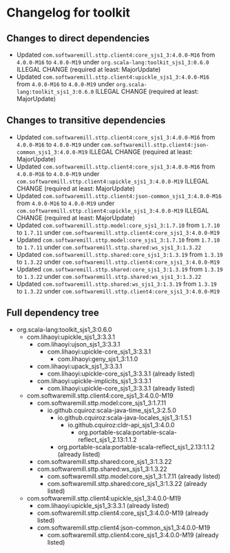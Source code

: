 # Changelog for toolkit

## Changes to direct dependencies
 - Updated `com.softwaremill.sttp.client4:core_sjs1_3:4.0.0-M16` from `4.0.0-M16` to `4.0.0-M19` under `org.scala-lang:toolkit_sjs1_3:0.6.0` ILLEGAL CHANGE (required at least: MajorUpdate)
 - Updated `com.softwaremill.sttp.client4:upickle_sjs1_3:4.0.0-M16` from `4.0.0-M16` to `4.0.0-M19` under `org.scala-lang:toolkit_sjs1_3:0.6.0` ILLEGAL CHANGE (required at least: MajorUpdate)

## Changes to transitive dependencies
 - Updated `com.softwaremill.sttp.client4:core_sjs1_3:4.0.0-M16` from `4.0.0-M16` to `4.0.0-M19` under `com.softwaremill.sttp.client4:json-common_sjs1_3:4.0.0-M19` ILLEGAL CHANGE (required at least: MajorUpdate)
 - Updated `com.softwaremill.sttp.client4:core_sjs1_3:4.0.0-M16` from `4.0.0-M16` to `4.0.0-M19` under `com.softwaremill.sttp.client4:upickle_sjs1_3:4.0.0-M19` ILLEGAL CHANGE (required at least: MajorUpdate)
 - Updated `com.softwaremill.sttp.client4:json-common_sjs1_3:4.0.0-M16` from `4.0.0-M16` to `4.0.0-M19` under `com.softwaremill.sttp.client4:upickle_sjs1_3:4.0.0-M19` ILLEGAL CHANGE (required at least: MajorUpdate)
 - Updated `com.softwaremill.sttp.model:core_sjs1_3:1.7.10` from `1.7.10` to `1.7.11` under `com.softwaremill.sttp.client4:core_sjs1_3:4.0.0-M19`
 - Updated `com.softwaremill.sttp.model:core_sjs1_3:1.7.10` from `1.7.10` to `1.7.11` under `com.softwaremill.sttp.shared:ws_sjs1_3:1.3.22`
 - Updated `com.softwaremill.sttp.shared:core_sjs1_3:1.3.19` from `1.3.19` to `1.3.22` under `com.softwaremill.sttp.client4:core_sjs1_3:4.0.0-M19`
 - Updated `com.softwaremill.sttp.shared:core_sjs1_3:1.3.19` from `1.3.19` to `1.3.22` under `com.softwaremill.sttp.shared:ws_sjs1_3:1.3.22`
 - Updated `com.softwaremill.sttp.shared:ws_sjs1_3:1.3.19` from `1.3.19` to `1.3.22` under `com.softwaremill.sttp.client4:core_sjs1_3:4.0.0-M19`

## Full dependency tree

 - org.scala-lang:toolkit_sjs1_3:0.6.0
   - com.lihaoyi:upickle_sjs1_3:3.3.1
     - com.lihaoyi:ujson_sjs1_3:3.3.1
       - com.lihaoyi:upickle-core_sjs1_3:3.3.1
         - com.lihaoyi:geny_sjs1_3:1.1.0
     - com.lihaoyi:upack_sjs1_3:3.3.1
       - com.lihaoyi:upickle-core_sjs1_3:3.3.1 (already listed)
     - com.lihaoyi:upickle-implicits_sjs1_3:3.3.1
       - com.lihaoyi:upickle-core_sjs1_3:3.3.1 (already listed)
   - com.softwaremill.sttp.client4:core_sjs1_3:4.0.0-M19
     - com.softwaremill.sttp.model:core_sjs1_3:1.7.11
       - io.github.cquiroz:scala-java-time_sjs1_3:2.5.0
         - io.github.cquiroz:scala-java-locales_sjs1_3:1.5.1
           - io.github.cquiroz:cldr-api_sjs1_3:4.0.0
             - org.portable-scala:portable-scala-reflect_sjs1_2.13:1.1.2
         - org.portable-scala:portable-scala-reflect_sjs1_2.13:1.1.2 (already listed)
     - com.softwaremill.sttp.shared:core_sjs1_3:1.3.22
     - com.softwaremill.sttp.shared:ws_sjs1_3:1.3.22
       - com.softwaremill.sttp.model:core_sjs1_3:1.7.11 (already listed)
       - com.softwaremill.sttp.shared:core_sjs1_3:1.3.22 (already listed)
   - com.softwaremill.sttp.client4:upickle_sjs1_3:4.0.0-M19
     - com.lihaoyi:upickle_sjs1_3:3.3.1 (already listed)
     - com.softwaremill.sttp.client4:core_sjs1_3:4.0.0-M19 (already listed)
     - com.softwaremill.sttp.client4:json-common_sjs1_3:4.0.0-M19
       - com.softwaremill.sttp.client4:core_sjs1_3:4.0.0-M19 (already listed)
